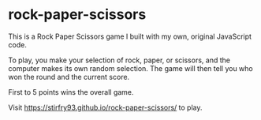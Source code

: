 # rock-paper-scissors

This is a Rock Paper Scissors game I built with my own, original JavaScript code. 

To play, you make your selection of rock, paper, or scissors, and the computer makes its own random selection. The game will then tell you who won the round and the current score. 

First to 5 points wins the overall game.

Visit https://stirfry93.github.io/rock-paper-scissors/ to play.